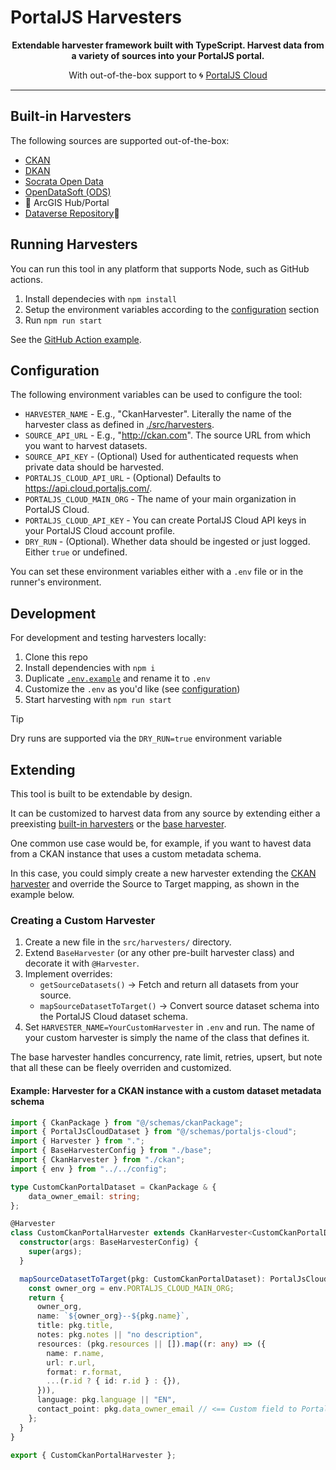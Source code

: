 # PortalJS Harvesters

<div align="center">
  
**Extendable harvester framework built with TypeScript. Harvest data from a variety of sources into your PortalJS portal.**
  
With out-of-the-box support to 🌀 [PortalJS Cloud](https://portaljs.com)

</div>

---

## Built-in Harvesters

The following sources are supported out-of-the-box:

- [CKAN](./src/harvesters/ckan.ts)
- [DKAN](./src/harvesters/dkan.ts)
- [Socrata Open Data](./src/harvesters/socrata.ts)
- [OpenDataSoft (ODS)](./src/harvesters/ods.ts)
- 🚧 ArcGIS Hub/Portal
- [Dataverse Repository](./src/harvesters/dataverse.ts)🚧 

## Running Harvesters

You can run this tool in any platform that supports Node, such as GitHub actions.

1. Install dependecies with `npm install`
2. Setup the environment variables according to the [configuration](#configuration) section
3. Run `npm run start`

See the [GitHub Action example](https://github.com/datopian/harvesterjs/blob/main/.github/workflows/run-harvester.yml).

## Configuration

The following environment variables can be used to configure the tool:

- `HARVESTER_NAME` - E.g., "CkanHarvester". Literally the name of the harvester class as defined in [./src/harvesters](./src/harvesters).
- `SOURCE_API_URL` - E.g., "http://ckan.com". The source URL from which you want to harvest datasets.
- `SOURCE_API_KEY` - (Optional) Used for authenticated requests when private data should be harvested.
- `PORTALJS_CLOUD_API_URL` - (Optional) Defaults to https://api.cloud.portaljs.com/.
- `PORTALJS_CLOUD_MAIN_ORG` - The name of your main organization in PortalJS Cloud.
- `PORTALJS_CLOUD_API_KEY` - You can create PortalJS Cloud API keys in your PortalJS Cloud account profile.
- `DRY_RUN` - (Optional). Whether data should be ingested or just logged. Either `true` or undefined.

You can set these environment variables either with a `.env` file or in the runner's environment.

## Development

For development and testing harvesters locally:

1. Clone this repo
2. Install dependencies with `npm i`
3. Duplicate [`.env.example`](./.env.example) and rename it to `.env`
4. Customize the `.env` as you'd like (see [configuration](#configuration)) 
5. Start harvesting with `npm run start`

> [!TIP]
> Dry runs are supported via the `DRY_RUN=true` environment variable

## Extending

This tool is built to be extendable by design. 

It can be customized to harvest data from any source by extending either a preexisting [built-in harvesters](./src/harvesters) or the [base harvester](./src/harvesters/base.ts).

One common use case would be, for example, if you want to havest data from a CKAN instance that uses a custom metadata schema. 

In this case, you could simply create a new harvester extending the [CKAN harvester](./src/harvesters/ckan.ts) and override the Source to Target mapping, as shown in the example below.

### Creating a Custom Harvester

1. Create a new file in the `src/harvesters/` directory.
2. Extend `BaseHarvester` (or any other pre-built harvester class) and decorate it with `@Harvester`.
3. Implement overrides:
   * `getSourceDatasets()` → Fetch and return all datasets from your source.
   * `mapSourceDatasetToTarget()` → Convert source dataset schema into the PortalJS Cloud dataset schema.
4. Set `HARVESTER_NAME=YourCustomHarvester` in `.env` and run. The name of your custom harvester is simply the name of the class that defines it.

The base harvester handles concurrency, rate limit, retries, upsert, but note that all these can be fleely overriden and customized.

#### Example: Harvester for a CKAN instance with a custom dataset metadata schema

```ts
import { CkanPackage } from "@/schemas/ckanPackage";
import { PortalJsCloudDataset } from "@/schemas/portaljs-cloud";
import { Harvester } from ".";
import { BaseHarvesterConfig } from "./base";
import { CkanHarvester } from "./ckan";
import { env } from "../../config";

type CustomCkanPortalDataset = CkanPackage & {
    data_owner_email: string;
};

@Harvester
class CustomCkanPortalHarvester extends CkanHarvester<CustomCkanPortalDataset> {
  constructor(args: BaseHarvesterConfig) {
    super(args);
  }

  mapSourceDatasetToTarget(pkg: CustomCkanPortalDataset): PortalJsCloudDataset {
    const owner_org = env.PORTALJS_CLOUD_MAIN_ORG;
    return {
      owner_org,
      name: `${owner_org}--${pkg.name}`,
      title: pkg.title,
      notes: pkg.notes || "no description",
      resources: (pkg.resources || []).map((r: any) => ({
        name: r.name,
        url: r.url,
        format: r.format,
        ...(r.id ? { id: r.id } : {}),
      })),
      language: pkg.language || "EN",
      contact_point: pkg.data_owner_email // <== Custom field to PortalJS Cloud mapping
    };
  }
}

export { CustomCkanPortalHarvester };
```
